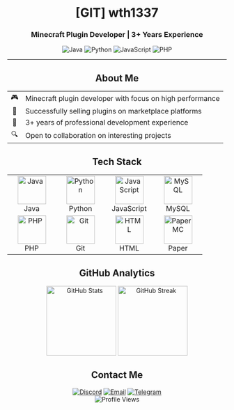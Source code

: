 <div align="center">

# [GIT] wth1337

### Minecraft Plugin Developer | 3+ Years Experience

<img src="https://img.shields.io/badge/Java-ED8B00?style=flat-square&logo=openjdk&logoColor=white" alt="Java" />
<img src="https://img.shields.io/badge/Python-3776AB?style=flat-square&logo=python&logoColor=white" alt="Python" />
<img src="https://img.shields.io/badge/JavaScript-F7DF1E?style=flat-square&logo=javascript&logoColor=black" alt="JavaScript" />
<img src="https://img.shields.io/badge/PHP-777BB4?style=flat-square&logo=php&logoColor=white" alt="PHP" />

---

</div>

<div align="center">

## About Me

</div>

<table align="center">
  <tr>
    <td align="center">🎮</td>
    <td>Minecraft plugin developer with focus on high performance</td>
  </tr>
  <tr>
    <td align="center">💼</td>
    <td>Successfully selling plugins on marketplace platforms</td>
  </tr>
  <tr>
    <td align="center">🌱</td>
    <td>3+ years of professional development experience</td>
  </tr>
  <tr>
    <td align="center">🔍</td>
    <td>Open to collaboration on interesting projects</td>
  </tr>
</table>

<div align="center">

## Tech Stack

</div>

<table align="center">
  <tr>
    <td align="center" width="96">
      <img src="https://techstack-generator.vercel.app/java-icon.svg" alt="Java" width="65" height="65" />
      <br>Java
    </td>
    <td align="center" width="96">
      <img src="https://techstack-generator.vercel.app/python-icon.svg" alt="Python" width="65" height="65" />
      <br>Python
    </td>
    <td align="center" width="96">
      <img src="https://techstack-generator.vercel.app/js-icon.svg" alt="JavaScript" width="65" height="65" />
      <br>JavaScript
    </td>
    <td align="center" width="96">
      <img src="https://techstack-generator.vercel.app/mysql-icon.svg" alt="MySQL" width="65" height="65" />
      <br>MySQL
    </td>
  </tr>
  <tr>
    <td align="center" width="96">
      <img src="https://cdn.jsdelivr.net/gh/devicons/devicon/icons/php/php-original.svg" alt="PHP" width="65" height="65" />
      <br>PHP
    </td>
    <td align="center" width="96">
      <img src="https://cdn.jsdelivr.net/gh/devicons/devicon/icons/git/git-original.svg" alt="Git" width="65" height="65" />
      <br>Git
    </td>
    <td align="center" width="96">
      <img src="https://cdn.jsdelivr.net/gh/devicons/devicon/icons/html5/html5-original.svg" alt="HTML" width="65" height="65" />
      <br>HTML
    </td>
    <td align="center" width="96">
      <img src="https://avatars.githubusercontent.com/u/7608950" alt="Paper MC" width="65" height="65" />
      <br>Paper
    </td>
  </tr>
</table>

<div align="center">

## GitHub Analytics

<img src="https://github-readme-stats.vercel.app/api?username=wth1337Prod&show_icons=true&count_private=true&hide=issues&hide_border=true&theme=github_dark" alt="GitHub Stats" height="160" />
<img src="https://github-readme-streak-stats.herokuapp.com/?user=wth1337Prod&theme=github-dark&hide_border=true" alt="GitHub Streak" height="160" />

</div>

<div align="center">

## Contact Me

<a href="username in discord = wthuntos"><img src="https://img.shields.io/badge/Discord-7289DA?style=for-the-badge&logo=discord&logoColor=white" alt="Discord" /></a>
<a href="mailto:zikrpivh@gmail.com"><img src="https://img.shields.io/badge/Email-D14836?style=for-the-badge&logo=gmail&logoColor=white" alt="Email" /></a>
<a href="https://t.me/de5442"><img src="https://img.shields.io/badge/Telegram-2CA5E0?style=for-the-badge&logo=telegram&logoColor=white" alt="Telegram" /></a>
<br>
<img src="https://komarev.com/ghpvc/?username=wth1337&color=blueviolet&style=flat-square" alt="Profile Views">
</div>
